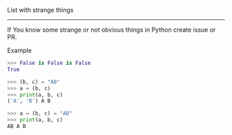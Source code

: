 List with  strange things
**************************

If You know some strange or not obvious things in Python create issue or PR. 

Example

```python
>>> False is False is False
True
```

```python
>>> (b, c) = "AB"
>>> a = (b, c)
>>> print(a, b, c)
('A', 'B') A B

>>> a = (b, c) = "AB"
>>> print(a, b, c)
AB A B

```